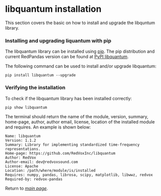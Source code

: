 # libquantum installation
This section covers the basic on how to install and upgrade the libquntum library.

### Installing and upgrading liquantum with pip

The libquantum library can be installed using [pip](https://pip.pypa.io/en/stable/). The pip distribution and current RedPandas 
version can be found at [PyPI libquantum](https://pypi.org/project/libquantum/).

The following command can be used to install and/or upgrade libquantum:

```shell script
pip install libquantum --upgrade
```

### Verifying the installation

To check if the libquantum library has been installed correctly:
```shell script
pip show libquantum
```
The terminal should return the name of the module, version, summary, home-page, author, author email, license, location of the 
installed module and requires. An example is shown below:

```shell script
Name: libquantum
Version: 1.1.2
Summary: Library for implementing standardized time-frequency representations.
Home-page: https://github.com/RedVoxInc/libquantum
Author: RedVox
Author-email: dev@redvoxsound.com
License: Apache
Location: /path/where/module/is/installed
Requires: numpy, pandas, librosa, scipy, matplotlib, libwwz, redvox
Required-by: redvox-pandas
```

Return to _[main page](https://github.com/RedVoxInc/libquantum)_.